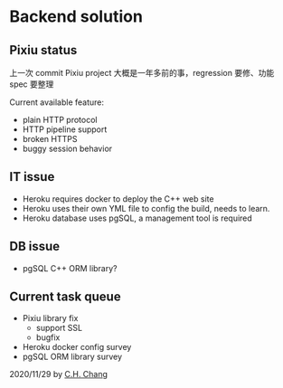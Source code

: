 
Backend solution
================

Pixiu status
------------

上一次 commit Pixiu project 大概是一年多前的事，regression 要修、功能 spec 要整理

Current available feature:

* plain HTTP protocol
* HTTP pipeline support
* broken HTTPS
* buggy session behavior

IT issue
--------

* Heroku requires docker to deploy the C++ web site
* Heroku uses their own YML file to config the build, needs to learn.
* Heroku database uses pgSQL, a management tool is required

DB issue
--------

* pgSQL C++ ORM library?

Current task queue
------------------

* Pixiu library fix
  * support SSL
  * bugfix
* Heroku docker config survey
* pgSQL ORM library survey

2020/11/29 by [C.H. Chang](mailto:CHChang810716@gmail.com)
